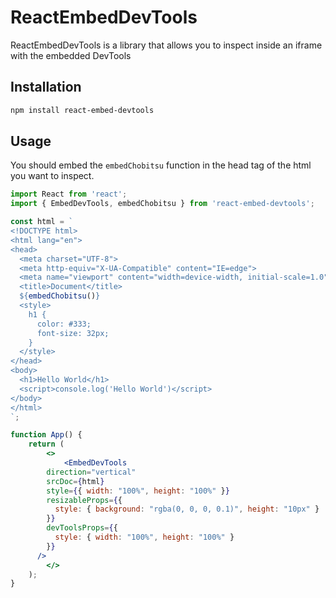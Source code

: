 # ReactEmbedDevTools

ReactEmbedDevTools is a library that allows you to inspect inside an iframe with the embedded DevTools

## Installation

```bash
npm install react-embed-devtools
```

## Usage

You should embed the `embedChobitsu` function in the head tag of the html you want to inspect.

```jsx
import React from 'react';
import { EmbedDevTools, embedChobitsu } from 'react-embed-devtools';

const html = `
<!DOCTYPE html>
<html lang="en">
<head>
  <meta charset="UTF-8">
  <meta http-equiv="X-UA-Compatible" content="IE=edge">
  <meta name="viewport" content="width=device-width, initial-scale=1.0">
  <title>Document</title>
  ${embedChobitsu()}
  <style>
    h1 {
      color: #333;
      font-size: 32px;
    }
  </style>
</head>
<body>
  <h1>Hello World</h1>
  <script>console.log('Hello World')</script>
</body>
</html>
`;

function App() {
	return (
		<>
			<EmbedDevTools 
        direction="vertical"
        srcDoc={html} 
        style={{ width: "100%", height: "100%" }} 
        resizableProps={{
          style: { background: "rgba(0, 0, 0, 0.1)", height: "10px" }
        }}
        devToolsProps={{
          style: { width: "100%", height: "100%" }
        }}
      />
		</>
	);
}
```